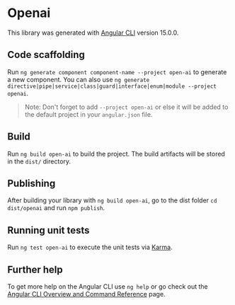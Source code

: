 # Openai

This library was generated with [Angular CLI](https://github.com/angular/angular-cli) version 15.0.0.

## Code scaffolding

Run `ng generate component component-name --project open-ai` to generate a new component. You can also use `ng generate directive|pipe|service|class|guard|interface|enum|module --project openai`.
> Note: Don't forget to add `--project open-ai` or else it will be added to the default project in your `angular.json` file. 

## Build

Run `ng build open-ai` to build the project. The build artifacts will be stored in the `dist/` directory.

## Publishing

After building your library with `ng build open-ai`, go to the dist folder `cd dist/openai` and run `npm publish`.

## Running unit tests

Run `ng test open-ai` to execute the unit tests via [Karma](https://karma-runner.github.io).

## Further help

To get more help on the Angular CLI use `ng help` or go check out the [Angular CLI Overview and Command Reference](https://angular.io/cli) page.
